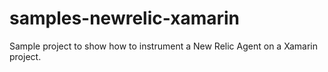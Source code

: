 # samples-newrelic-xamarin
Sample project to show how to instrument a New Relic Agent on a Xamarin project.
